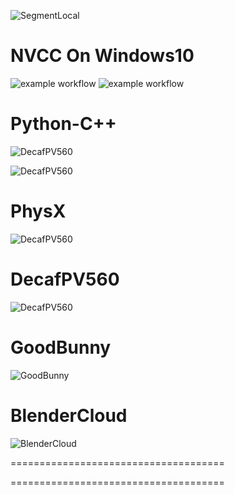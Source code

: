 ![SegmentLocal](https://github.com/spicytechs/.github/blob/main/profile/cubes.gif "segment")


NVCC On Windows10
=====================================
![example workflow](https://github.com/jmake/SimplestNvidiaCUDACompilerOnWindows10/actions/workflows/nvcc.yml/badge.svg)
![example workflow](https://github.com/jmake/SimplestNvidiaCUDACompilerOnWindows10/actions/workflows/simplest.yml/badge.svg)


Python-C++
=====================================
![DecafPV560](https://github.com/jmake/python_cpp_integration/actions/workflows/buildImage.yml/badge.svg)

![DecafPV560](https://github.com/jmake/python_cpp_integration/actions/workflows/executeImage.yml/badge.svg)


PhysX
=====================================
![DecafPV560](https://github.com/jmake/PhysX/actions/workflows/testa.yml/badge.svg)



DecafPV560
=====================================

![DecafPV560](https://github.com/jmake/DecafPV560/actions/workflows/docker_ci.yml/badge.svg)

GoodBunny
=====================================

![GoodBunny](https://github.com/jmake/GoodBunny/actions/workflows/workflow_nodejs.yml/badge.svg)


BlenderCloud
=====================================

![BlenderCloud](https://github.com/jmake/BlenderCloud/actions/workflows/blender_testa.yml/badge.svg)


=====================================


=====================================



